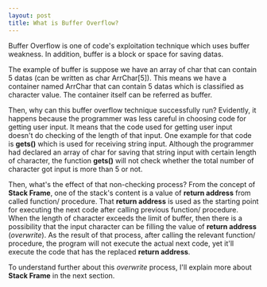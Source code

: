 ```yaml
---
layout: post
title: What is Buffer Overflow?
---
```


Buffer Overflow is one of code's exploitation technique which uses buffer weakness. In addition, buffer is a block or space for saving datas.

The example of buffer is suppose we have an array of char that can contain 5 datas (can be written as char ArrChar[5]). This means we have a container named ArrChar that can contain 5 datas which is classified as character value. The container itself can be referred as buffer.

Then, why can this buffer overflow technique successfully run? Evidently, it happens because the programmer was less careful in choosing code for getting user input. It means that the code used for getting user input doesn't do checking of the length of that input. One example for that code is **gets()** which is used for receiving string input. Although the programmer had declared an array of char for saving that string input with certain length of character, the function **gets()** will not check whether the total number of character got input is more than 5 or not.

Then, what's the effect of that non-checking process? From the concept of **Stack Frame**, one of the stack's content is a value of **return address** from called function/ procedure. That **return address** is used as the starting point for executing the next code after calling previous function/ procedure. When the length of character exceeds the limit of buffer, then there is a possibility that the input character can be filling the value of **return address** (_overwrite_). As the result of that process, after calling the relevant function/ procedure, the program will not execute the actual next code, yet it'll execute the code that has the replaced **return address**.    

To understand further about this _overwrite_ process, I'll explain more about **Stack Frame** in the next section.



